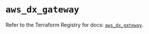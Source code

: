 # `aws_dx_gateway`

Refer to the Terraform Registry for docs: [`aws_dx_gateway`](https://registry.terraform.io/providers/hashicorp/aws/6.13.0/docs/resources/dx_gateway).
